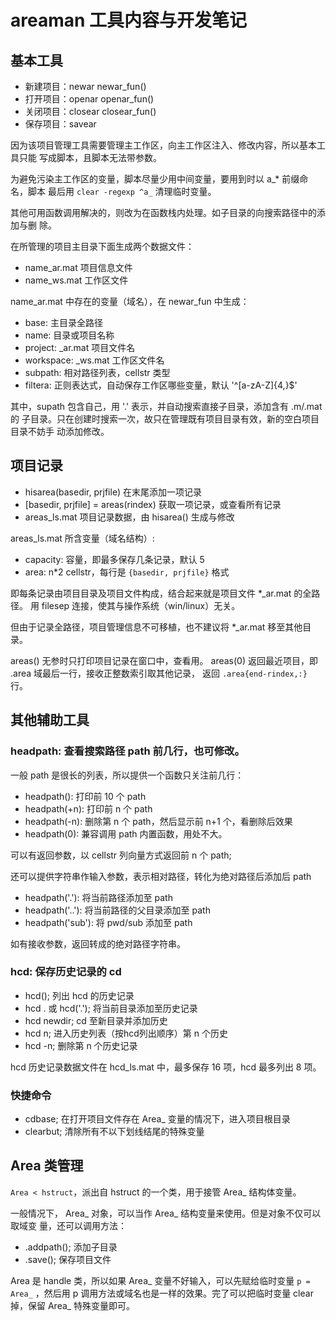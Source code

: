 areaman 工具内容与开发笔记
=======

基本工具
-------

* 新建项目：newar newar_fun()
* 打开项目：openar openar_fun()
* 关闭项目：closear closear_fun()
* 保存项目：savear

因为该项目管理工具需要管理主工作区，向主工作区注入、修改内容，所以基本工具只能
写成脚本，且脚本无法带参数。

为避免污染主工作区的变量，脚本尽量少用中间变量，要用到时以 a_* 前缀命名，脚本
最后用 `clear -regexp ^a_` 清理临时变量。

其他可用函数调用解决的，则改为在函数栈内处理。如子目录的向搜索路径中的添加与删
除。

在所管理的项目主目录下面生成两个数据文件：

* name_ar.mat 项目信息文件
* name_ws.mat 工作区文件

name_ar.mat 中存在的变量（域名），在 newar_fun 中生成：

* base: 主目录全路径
* name: 目录或项目名称
* project: _ar.mat 项目文件名
* workspace: _ws.mat 工作区文件名
* subpath: 相对路径列表，cellstr 类型
* filtera: 正则表达式，自动保存工作区哪些变量，默认 '^[a-zA-Z]{4,}$'

其中，supath 包含自己，用 '.' 表示，并自动搜索直接子目录，添加含有 .m/.mat 的
子目录。只在创建时搜索一次，故只在管理既有项目目录有效，新的空白项目目录不妨手
动添加修改。


项目记录
-------

* hisarea(basedir, prjfile)  在末尾添加一项记录
* [basedir, prjfile] = areas(rindex) 获取一项记录，或查看所有记录
* areas_ls.mat 项目记录数据，由 hisarea() 生成与修改

areas_ls.mat 所含变量（域名结构）:

* capacity: 容量，即最多保存几条记录，默认 5
* area: n*2 cellstr，每行是 `{basedir, prjfile}` 格式

即每条记录由项目目录及项目文件构成，结合起来就是项目文件 *_ar.mat 的全路径。
用 filesep 连接，使其与操作系统（win/linux）无关。

但由于记录全路径，项目管理信息不可移植，也不建议将 *_ar.mat 移至其他目录。

areas() 无参时只打印项目记录在窗口中，查看用。
areas(0) 返回最近项目，即 .area 域最后一行，接收正整数索引取其他记录，
返回 `.area{end-rindex,:}` 行。


其他辅助工具
----------

### headpath: 查看搜索路径 path 前几行，也可修改。

一般 path 是很长的列表，所以提供一个函数只关注前几行：

* headpath(): 打印前 10 个 path
* headpath(+n): 打印前 n 个 path
* headpath(-n): 删除第 n 个 path，然后显示前 n+1 个，看删除后效果
* headpath(0): 兼容调用 path 内置函数，用处不大。

可以有返回参数，以 cellstr 列向量方式返回前 n 个 path;

还可以提供字符串作输入参数，表示相对路径，转化为绝对路径后添加后 path

* headpath('.'): 将当前路径添加至 path
* headpath('..'): 将当前路径的父目录添加至 path
* headpath('sub'): 将 pwd/sub 添加至 path

如有接收参数，返回转成的绝对路径字符串。

### hcd: 保存历史记录的 cd

- hcd(); 列出 hcd 的历史记录
- hcd . 或 hcd('.'); 将当前目录添加至历史记录
- hcd newdir; cd 至新目录并添加历史
- hcd n; 进入历史列表（按hcd列出顺序）第 n 个历史
- hcd -n; 删除第 n 个历史记录

hcd 历史记录数据文件在 hcd_ls.mat 中，最多保存 16 项，hcd 最多列出 8 项。

### 快捷命令

- cdbase; 在打开项目文件存在 Area_ 变量的情况下，进入项目根目录
- clearbut; 清除所有不以下划线结尾的特殊变量


Area 类管理
-----------

`Area < hstruct`，派出自 hstruct 的一个类，用于接管 Area_ 结构体变量。

一般情况下， Area_ 对象，可以当作 Area_ 结构变量来使用。但是对象不仅可以取域变
量，还可以调用方法：

- .addpath(); 添加子目录
- .save(); 保存项目文件

Area 是 handle 类，所以如果 Area_ 变量不好输入，可以先赋给临时变量 `p = Area_`
，然后用 p 调用方法或域名也是一样的效果。完了可以把临时变量 clear 掉，保留
Area_ 特殊变量即可。
